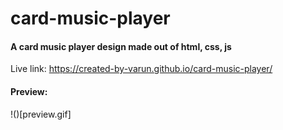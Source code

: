# card-music-player
#### A card music player design made out of html, css, js

Live link: https://created-by-varun.github.io/card-music-player/

#### Preview:

!()[preview.gif]
